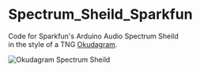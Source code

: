 Spectrum_Sheild_Sparkfun
========================

Code for Sparkfun's Arduino Audio Spectrum Sheild  
in the style of a TNG [Okudagram](http://en.wikipedia.org/wiki/LCARS).

![Okudagram Spectrum Sheild](http://i795.photobucket.com/albums/yy232/smolder_bucket/Sparkfun_Okudagram_Spectrum.png?t=1383486520)
